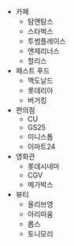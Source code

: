 - 카페
    - 탐앤탐스
    - 스타벅스
    - 투썸플레이스
    - 앤제리너스
    - 할리스
- 패스트 푸드
    - 맥도날드
    - 롯데리아
    - 버거킹
- 편의점
    - CU
    - GS25
    - 미니스톱
    - 이마트24
- 영화관
    - 롯데시네마
    - CGV
    - 메가박스
- 뷰티
    - 올리브영
    - 아리따움
    - 롭스
    - 토니모리